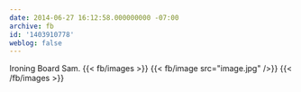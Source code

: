 ```yaml
---
date: 2014-06-27 16:12:58.000000000 -07:00
archive: fb
id: '1403910778'
weblog: false
---
```


Ironing Board Sam.
{{< fb/images >}}
{{< fb/image src="image.jpg" />}}
{{< /fb/images >}}

